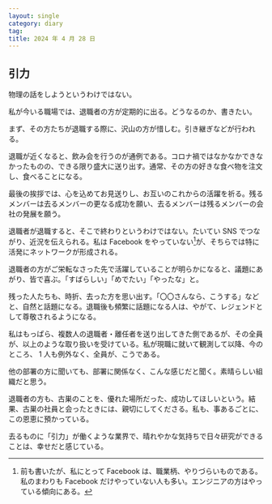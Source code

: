 ```yaml
---
layout: single
category: diary
tag:
title: 2024 年 4 月 28 日
---
```


## 引力

物理の話をしようというわけではない。

私が今いる職場では、退職者の方が定期的に出る。どうなるのか、書きたい。

まず、その方たちが退職する際に、沢山の方が惜しむ。引き継ぎなどが行われる。

退職が近くなると、飲み会を行うのが通例である。コロナ禍ではなかなかできなかったものの、できる限り盛大に送り出す。通常、その方の好きな食べ物を注文し、食べることになる。

最後の挨拶では、心を込めてお見送りし、お互いのこれからの活躍を祈る。残るメンバーは去るメンバーの更なる成功を願い、去るメンバーは残るメンバーの会社の発展を願う。

退職者が退職すると、そこで終わりというわけではない。たいてい SNS でつながり、近況を伝えられる。私は Facebook をやっていない[^1]が、そちらでは特に活発にネットワークが形成される。

[^1]: 前も書いたが、私にとって Facebook は、職業柄、やりづらいものである。私のまわりも Facebook だけやっていない人も多い。エンジニアの方はやっている傾向にある。

退職者の方がご栄転なさった先で活躍していることが明らかになると、議題にあがり、皆で喜ぶ。「すばらしい」「めでたい」「やったな」と。

残った人たちも、時折、去った方を思い出す。「〇〇さんなら、こうする」などと、自然と話題になる。退職後も頻繁に話題になる人は、やがて、レジェンドとして尊敬されるようになる。

私はもっぱら、複数人の退職者・離任者を送り出してきた側であるが、その全員が、以上のような取り扱いを受けている。私が現職に就いて観測して以降、今のところ、 1 人も例外なく、全員が、こうである。

他の部署の方に聞いても、部署に関係なく、こんな感じだと聞く。素晴らしい組織だと思う。

退職者の方も、古巣のことを、優れた場所だった、成功してほしいという。結果、古巣の社員と会ったときには、親切にしてくださる。私も、事あるごとに、この恩恵に預かっている。

去るものに「引力」が働くような業界で、晴れやかな気持ちで日々研究ができることは、幸せだと感じている。
